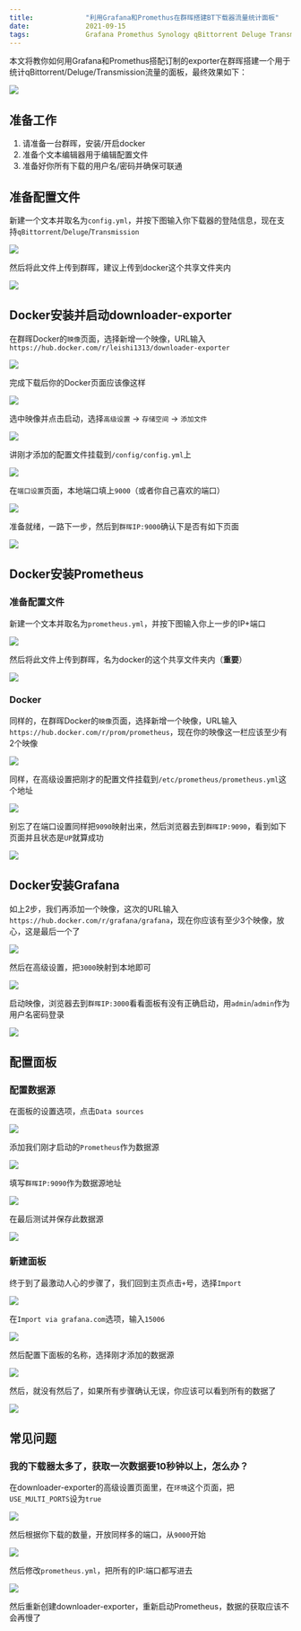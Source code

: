 ```yaml
---
title:             "利用Grafana和Promethus在群晖搭建BT下载器流量统计面板"
date:              2021-09-15
tags:              Grafana Promethus Synology qBittorrent Deluge Transmision
---
```


本文将教你如何用Grafana和Promethus搭配订制的exporter在群晖搭建一个用于统计qBittorrent/Deluge/Transmission流量的面板，最终效果如下：

![](./img/CleanShot%202021-09-15%20at%2011.39.21@2x.jpg)

## 准备工作

1. 请准备一台群晖，安装/开启docker
2. 准备个文本编辑器用于编辑配置文件
3. 准备好你所有下载的用户名/密码并确保可联通

## 准备配置文件

新建一个文本并取名为`config.yml`，并按下图输入你下载器的登陆信息，现在支持`qBittorrent`/`Deluge`/`Transmission`

![](./img/config.jpg)

然后将此文件上传到群晖，建议上传到docker这个共享文件夹内

![](./img/CleanShot%202021-09-15%20at%2010.57.58@2x.jpg)

## Docker安装并启动downloader-exporter

在群晖Docker的`映像`页面，选择新增一个映像，URL输入`https://hub.docker.com/r/leishi1313/downloader-exporter`

![](./img/CleanShot%202021-09-15%20at%2010.51.43@2x.jpg)

完成下载后你的Docker页面应该像这样

![](./img/CleanShot%202021-09-15%20at%2010.53.14@2x.jpg)

选中映像并点击启动，选择`高级设置` -> `存储空间` -> `添加文件`

![](./img/CleanShot%202021-09-15%20at%2010.54.32@2x.jpg)

讲刚才添加的配置文件挂载到`/config/config.yml`上

![](./img/CleanShot%202021-09-15%20at%2010.59.38@2x.jpg)

在`端口设置`页面，本地端口填上`9000`（或者你自己喜欢的端口）

![](./img/CleanShot%202021-09-15%20at%2011.01.55@2x.jpg)

准备就绪，一路下一步，然后到`群晖IP:9000`确认下是否有如下页面

![](./img/CleanShot%202021-09-15%20at%2011.04.52@2x.jpg)

## Docker安装Prometheus

### 准备配置文件

新建一个文本并取名为`prometheus.yml`，并按下图输入你上一步的IP+端口

![](./img/prometheus.jpg)

然后将此文件上传到群晖，名为docker的这个共享文件夹内（**重要**）

![](./img/CleanShot%202021-09-15%20at%2011.19.33@2x.jpg)

### Docker

同样的，在群晖Docker的`映像`页面，选择新增一个映像，URL输入`https://hub.docker.com/r/prom/prometheus`，现在你的映像这一栏应该至少有2个映像

![](./img/CleanShot%202021-09-15%20at%2011.09.04@2x.jpg)

同样，在高级设置把刚才的配置文件挂载到`/etc/prometheus/prometheus.yml`这个地址

![](./img/CleanShot%202021-09-15%20at%2011.20.40@2x.jpg)

别忘了在端口设置同样把`9090`映射出来，然后浏览器去到`群晖IP:9090`，看到如下页面并且状态是`UP`就算成功

![](./img/CleanShot%202021-09-15%20at%2011.21.37@2x.jpg)

## Docker安装Grafana

如上2步，我们再添加一个映像，这次的URL输入`https://hub.docker.com/r/grafana/grafana`，现在你应该有至少3个映像，放心，这是最后一个了

![](./img/CleanShot%202021-09-15%20at%2011.22.51@2x.jpg)

然后在高级设置，把`3000`映射到本地即可

![](./img/CleanShot%202021-09-15%20at%2011.23.42@2x.jpg)

启动映像，浏览器去到`群晖IP:3000`看看面板有没有正确启动，用`admin`/`admin`作为用户名密码登录

![](./img/CleanShot%202021-09-15%20at%2011.24.22@2x.jpg)

## 配置面板

### 配置数据源

在面板的设置选项，点击`Data sources`

![](./img/CleanShot%202021-09-15%20at%2011.27.28@2x.jpg)

添加我们刚才启动的`Prometheus`作为数据源

![](./img/CleanShot%202021-09-15%20at%2011.28.06@2x.jpg)

填写`群晖IP:9090`作为数据源地址

![](./img/CleanShot%202021-09-15%20at%2011.30.00@2x.jpg)

在最后测试并保存此数据源

![](./img/CleanShot%202021-09-15%20at%2011.30.29@2x.jpg)

### 新建面板

终于到了最激动人心的步骤了，我们回到主页点击`+`号，选择`Import`

![](./img/CleanShot%202021-09-15%20at%2011.25.13@2x.jpg)

在`Import via grafana.com`选项，输入`15006`

![](./img/CleanShot%202021-09-15%20at%2011.26.34@2x.jpg)

然后配置下面板的名称，选择刚才添加的数据源

![](./img/CleanShot%202021-09-15%20at%2011.33.28@2x.jpg)

然后，就没有然后了，如果所有步骤确认无误，你应该可以看到所有的数据了

![](./img/CleanShot%202021-09-15%20at%2011.34.45@2x.jpg)

## 常见问题

### 我的下载器太多了，获取一次数据要10秒钟以上，怎么办？

在downloader-exporter的高级设置页面里，在`环境`这个页面，把`USE_MULTI_PORTS`设为`true`

![](./img/CleanShot%202021-09-15%20at%2014.07.47@2x.jpg)

然后根据你下载的数量，开放同样多的端口，从`9000`开始

![](./img/CleanShot%202021-09-15%20at%2014.07.23@2x.jpg)

然后修改`prometheus.yml`，把所有的IP:端口都写进去

![](./img/prometheus2.png)

然后重新创建downloader-exporter，重新启动Prometheus，数据的获取应该不会再慢了
